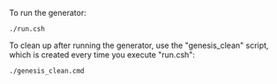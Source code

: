To run the generator:

    ./run.csh

To clean up after running the generator, use the "genesis_clean"
script, which is created every time you execute "run.csh":

    ./genesis_clean.cmd

